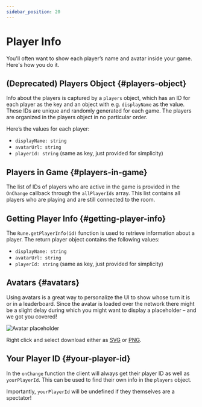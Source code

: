 ```yaml
---
sidebar_position: 20
---
```


# Player Info

You'll often want to show each player’s name and avatar inside your game. Here's how you do it.

## (Deprecated) Players Object {#players-object}

Info about the players is captured by a `players` object, which has an ID for each player as the key and an object with e.g. `displayName` as the value. These IDs are unique and randomly generated for each game. The players are organized in the players object in no particular order.

Here’s the values for each player:

- `displayName: string`
- `avatarUrl: string`
- `playerId: string` (same as key, just provided for simplicity)
  
## Players in Game {#players-in-game}

The list of IDs of players who are active in the game is provided in the `OnChange` callback through the `allPlayerIds` array. This list contains all players who are playing and are still connected to the room.

## Getting Player Info {#getting-player-info}

The `Rune.getPlayerInfo(id)` function is used to retrieve information about a player. The return player object contains the following values:

- `displayName: string`
- `avatarUrl: string`
- `playerId: string` (same as key, just provided for simplicity)
  
## Avatars {#avatars}

Using avatars is a great way to personalize the UI to show whose turn it is or in a leaderboard. Since the avatar is loaded over the network there might be a slight delay during which you might want to display a placeholder – and we got you covered!

![Avatar placeholder](/img/avatar-placeholder.svg)

Right click and select download either as [SVG](/img/avatar-placeholder.svg) or [PNG](/img/avatar-placeholder.png).

## Your Player ID {#your-player-id}

In the `onChange` function the client will always get their player ID as well as `yourPlayerId`. This can be used to find their own info in the `players` object.

Importantly, `yourPlayerId` will be undefined if they themselves are a spectator!
